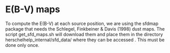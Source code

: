 # E(B-V) maps
To compute the E(B-V) at each source position, we are using the sfdmap package that needs the Schlegel, Finkbeiner & Davis (1998) dust maps. The script get_sfd_maps.sh will download them and place them in the directory herschelhelp_internal/sfd_data/ where they can be accessed . This must be done only once.
